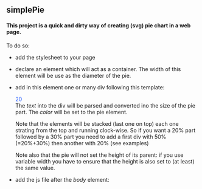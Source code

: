 simplePie
---------
<h4>
This project is a quick and dirty way of creating (svg) pie chart in a web page. 
</h4>

To do so: 
 - add the stylesheet to your page 
     <link rel="stylesheet" type="text/css" href="css/pie.css" >


 - declare an element which will act as a container. The width of this element will be use as the diameter of the pie. 
 

 - add in this element one or many div following this template: 
    <div class="pie" style="color:#3366ff;">20</div>
   The <em>text</em> into the div will be parsed and converted ino the size of the pie part. 
   The <em>color</em> will be set to the pie element. 

   Note that the elements will be stacked (last one on top) each one strating from the top and running clock-wise. 
   So if you want a 20% part followed by a 30% part you need to add a first div with 50% (=20%+30%) then another with 20% (see examples)

   Note also that the pie will not set the height of its parent: if you use variable width you have to ensure that the height is also set to (at least) the same value.

 - add the js file after the <em>body</em> element:
    <script src="js/pie.js ">
   you can also add the script in the header and call the function <em>computePie()</em> once the page is loaded

<h4>Exemples</h4>

One element (20%, 40%, 60%, 80% and 100% with different background):


![20%, 40%, 60%, 80% and 100% single element chart](https://github.com/FlorianDubath/simplePie/blob/test/images/singleElement.jpg)


Multiple (stacked) elements:

![40%, 25%, 20% and 15% stacked elements chart](https://github.com/FlorianDubath/simplePie/blob/test/images/stackedElements.jpg)


Code for this exemple:  

<pre>
&lt;div style="display:inline-block; width:200px;height:200px;"&gt;
&nbsp;&nbsp;&nbsp;&nbsp;&lt;div class="pie" style="color:#669900;"&gt;100%&lt;/div&gt; &lt;!-- 15% + (40% + 25% + 20%)--&gt;
&nbsp;&nbsp;&nbsp;&nbsp;&lt;div class="pie" style="color:#ff6600;"&gt;85%&lt;/div&gt;  &lt;!-- 20% + (25% + 40,%)--&gt;
&nbsp;&nbsp;&nbsp;&nbsp;&lt;div class="pie" style="color:#cc00cc;"&gt;65%&lt;/div&gt;  &lt;!-- 25% + (40%)--&gt;
&nbsp;&nbsp;&nbsp;&nbsp;&lt;div class="pie" style="color:#3366ff;"&gt;40%&lt;/div&gt;  &lt;!-- 40% (top-most)--&gt;
&lt;/div&gt;
</pre>
